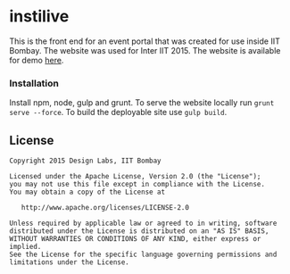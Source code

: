 # instilive

This is the front end for an event portal that was created for use inside IIT Bombay. The website was used for Inter IIT 2015. The website is available for demo [here](http://workarounds.github.io/instilive). 

### Installation

Install npm, node, gulp and grunt. To serve the website locally run `grunt serve --force`. To build the deployable site use `gulp build`. 

License
-------

    Copyright 2015 Design Labs, IIT Bombay

    Licensed under the Apache License, Version 2.0 (the "License");
    you may not use this file except in compliance with the License.
    You may obtain a copy of the License at

       http://www.apache.org/licenses/LICENSE-2.0

    Unless required by applicable law or agreed to in writing, software
    distributed under the License is distributed on an "AS IS" BASIS,
    WITHOUT WARRANTIES OR CONDITIONS OF ANY KIND, either express or implied.
    See the License for the specific language governing permissions and
    limitations under the License.
